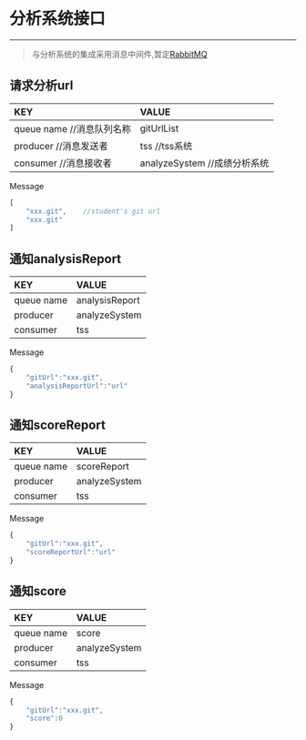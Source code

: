 # 分析系统接口

---

> 与分析系统的集成采用消息中间件,暂定[RabbitMQ](http://blog.csdn.net/whycold/article/details/41119807)

## 请求分析url

| KEY | VALUE |
| :--- | :--- |
| queue name   //消息队列名称 | gitUrlList |
| producer         //消息发送者 | tss                           //tss系统 |
| consumer       //消息接收者 | analyzeSystem      //成绩分析系统 |

Message

```js
[
    "xxx.git",    //student's git url
    "xxx.git"
]
```

## 通知analysisReport

| KEY | VALUE |
| :--- | :--- |
| queue name | analysisReport |
| producer | analyzeSystem |
| consumer | tss |

Message

```js
{
    "gitUrl":"xxx.git",
    "analysisReportUrl":"url"
}
```

## 通知scoreReport

| KEY | VALUE |
| :--- | :--- |
| queue name | scoreReport |
| producer | analyzeSystem |
| consumer | tss |

Message

```js
{
    "gitUrl":"xxx.git",
    "scoreReportUrl":"url"
}
```

## 通知score

| KEY | VALUE |
| :--- | :--- |
| queue name | score |
| producer | analyzeSystem |
| consumer | tss |

Message

```js
{
    "gitUrl":"xxx.git",
    "score":0
}
```



